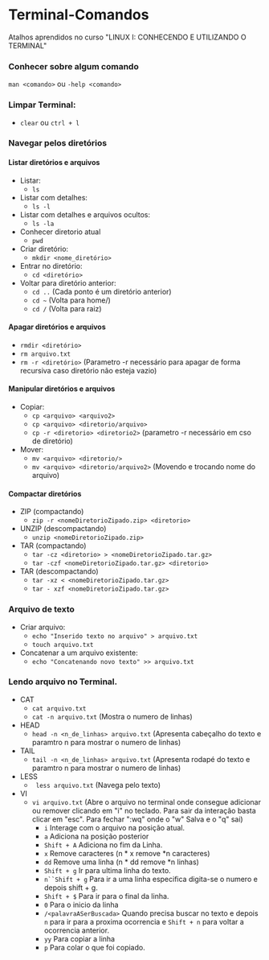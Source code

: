 # Terminal-Comandos
Atalhos aprendidos no curso "LINUX I: CONHECENDO E UTILIZANDO O TERMINAL"


### Conhecer sobre algum comando
`man <comando>` ou `-help <comando>`

### Limpar Terminal:
- `clear` ou `ctrl + l`

### Navegar pelos diretórios

#### Listar diretórios e arquivos
- Listar:
  - `ls`
- Listar com detalhes:
  - `ls -l`
- Listar com detalhes e arquivos ocultos:
  -  `ls -la`
- Conhecer diretorio atual
  - `pwd`
- Criar diretório:
  -  `mkdir <nome_diretório>`
- Entrar no diretório:
  - `cd <diretório>`
- Voltar para diretório anterior:
  - `cd ..` (Cada ponto é um diretório anterior)
  - `cd ~` (Volta para home/<usuario>)
  - `cd /` (Volta para raiz)  
#### Apagar diretórios e arquivos
  - `rmdir <diretório>`
  - `rm arquivo.txt`
  - `rm -r <diretório>` (Parametro -r necessário para apagar de forma recursiva caso diretório não esteja vazio)
#### Manipular diretórios e arquivos
  - Copiar:    
    - `cp <arquivo> <arquivo2>`
    - `cp <arquivo> <diretorio/arquivo>`
    - `cp -r <diretorio> <diretorio2>` (parametro -r necessário em cso de diretório)
  - Mover:
    - `mv <arquivo> <diretorio/>`
    - `mv <arquivo> <diretorio/arquivo2>` (Movendo e trocando nome do arquivo)
#### Compactar diretórios
  - ZIP (compactando)
    - `zip -r <nomeDiretorioZipado.zip> <diretorio>`
  - UNZIP (descompactando)
    - `unzip <nomeDiretorioZipado.zip>`
  - TAR (compactando)
    - `tar -cz <diretorio> > <nomeDiretorioZipado.tar.gz>`
    - `tar -czf <nomeDiretorioZipado.tar.gz> <diretorio>`
  - TAR (descompactando)
    - `tar -xz < <nomeDiretorioZipado.tar.gz>`
    - `tar - xzf <nomeDiretorioZipado.tar.gz>`
  
### Arquivo de texto
- Criar arquivo:
  - `echo "Inserido texto no arquivo" > arquivo.txt`
  - `touch arquivo.txt`
- Concatenar a um arquivo existente:
  - `echo "Concatenando novo texto" >> arquivo.txt`

### Lendo arquivo no Terminal.
- CAT
  - `cat arquivo.txt`
  - `cat -n arquivo.txt` (Mostra o numero de linhas)
- HEAD
  - `head -n <n_de_linhas> arquivo.txt` (Apresenta cabeçalho do texto e paramtro n para mostrar o numero de linhas)
- TAIL
  - `tail -n <n_de_linhas> arquivo.txt` (Apresenta rodapé do texto e paramtro n para mostrar o numero de linhas)
- LESS
  - ` less arquivo.txt` (Navega pelo texto)
- VI
  - `vi arquivo.txt` (Abre o arquivo no terminal onde consegue adicionar ou remover clicando em "i" no teclado. Para sair da interação basta clicar em "esc". Para fechar ":wq" onde o "w" Salva e o "q" sai)
    - `i` Interage com o arquivo na posição atual.
    - `a` Adiciona na posição posterior
    - `Shift + A` Adiciona no fim da Linha.
    - `x` Remove caracteres (n * x remove *n caracteres)
    - `dd` Remove uma linha (n * dd remove *n linhas)
    - `Shift + g` Ir para ultima linha do texto.
    - `n``Shift + g` Para ir a uma linha especifica digita-se o numero e depois shift + g.
    - `Shift + $` Para ir para o final da linha.
    - `0` Para o inicio da linha
    - `/<palavraASerBuscada>` Quando precisa buscar no texto e depois `n` para ir para a proxima ocorrencia e `Shift + n` para voltar a ocorrencia anterior.
    - `yy` Para copiar a linha
    - `p` Para colar o que foi copiado.
  
  
  
